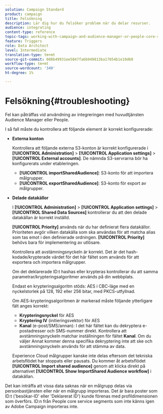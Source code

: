 ```yaml
---
solution: Campaign Standard
product: campaign
title: Felsökning
description: Lär dig hur du felsöker problem när du delar resurser.
audience: integrating
content-type: reference
topic-tags: working-with-campaign-and-audience-manager-or-people-core-service
feature: Triggers
role: Data Architect
level: Intermediate
translation-type: tm+mt
source-git-commit: 088b49931ee5047fa6b949813ba17654b1e10d60
workflow-type: tm+mt
source-wordcount: '349'
ht-degree: 1%

---
```



# Felsökning{#troubleshooting}

Fel kan påträffas vid användning av integreringen med huvudtjänsten Audience Manager eller People.

I så fall måste du kontrollera att följande element är korrekt konfigurerade:

* **Externa konton**

   Kontrollera att följande externa S3-konton är korrekt konfigurerade i **[!UICONTROL Administration]** > **[!UICONTROL Application settings]** > **[!UICONTROL External accounts]**. De nämnda S3-servrarna bör ha konfigurerats under etableringen.

   * **[!UICONTROL importSharedAudience]**: S3-konto för att importera målgrupper.
   * **[!UICONTROL exportSharedAudience]**: S3-konto för export av målgrupper.

* **Delade datakällor**

   I **[!UICONTROL Administration]** > **[!UICONTROL Application settings]** > **[!UICONTROL Shared Data Sources]** kontrollerar du att den delade datakällan är korrekt inställd.

   **[!UICONTROL Priority]** används när du har definierat flera datakällor. Prioriteten avgör vilken datakälla som ska användas för att matcha alias som tas emot i den definierade ordningen. **[!UICONTROL Priority]** behövs bara för implementering av utlösare.

   Kontrollera att avstämningsnyckeln är korrekt. Det är det hash-kodade/krypterade värdet för det här fältet som används för att exportera och importera målgrupper.

   Om det deklarerade ID:t hashas eller krypteras kontrollerar du att samma parametrar/krypteringsalgoritmer används på din webbplats.

   Endast en krypteringsalgoritm stöds: AES i CBC-läge med en nyckelstorlek på 128, 192 eller 256 bitar, med PKCS-utfyllnad.

   Om AES-krypteringsalgoritmen är markerad måste följande ytterligare fält anges korrekt:

   * **Krypteringsnyckel** för AES
   * **Kryptering IV**  (initieringsvektor) för AES
   * **Kanal**  (e-post/SMS/annan): I det här fältet kan du dekryptera e-postadresser och SMS-nummer direkt. Kontrollera att avstämningsnyckeln matchar inställningen för fältet **Kanal**. Om du väljer Annat kommer denna specifika dekryptering inte att ske och avstämningsnyckeln används för att stämma av data.

   Experience Cloud målgrupper kanske inte delas eftersom det tekniska arbetsflödet har stoppats eller pausats. Du kommer åt arbetsflödet **[!UICONTROL Import shared audience]** genom att klicka direkt på alternativet **[!UICONTROL Show ImportShared Audience workflow]** i datakällan.

Det kan inträffa att vissa data saknas när en målgrupp delas via personbastjänsten eller när en målgrupp importeras. Det är bara poster som ID:t (&#39;besökar-ID&#39; eller &#39;Deklarerat ID&#39;) kunde förenas med profildimensionen som överförs. ID:n från People core service segments som inte känns igen av Adobe Campaign importeras inte.
